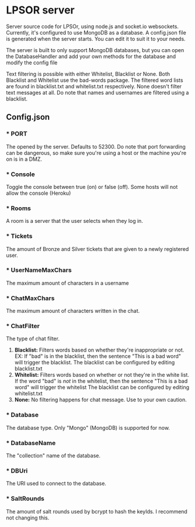  # LPSOR server
 
Server source code for LPSOr, using node.js and socket.io websockets.
Currently, it's configured to use MongoDB as a database. 
A config.json file is generated when the server starts. You can edit it to suit it to your needs.

The server is built to only support MongoDB databases, but you can open the DatabaseHandler and add your own methods for the database and modify the config file

Text filtering is possible with either Whitelist, Blacklist or None. Both Blacklist and Whitelist use the bad-words package. The filtered word lists are found in blacklist.txt and whitelist.txt respectively. None doesn't filter text messages at all. Do note that names and usernames are filtered using a blacklist.

## Config.json
### * PORT
The opened by the server. Defaults to 52300. Do note that port forwarding can be dangerous, so make sure you're using a host or the machine you're on is in a DMZ.
### * Console
Toggle the console between true (on) or false (off). Some hosts will not allow the console (Heroku)
### * Rooms
A room is a server that the user selects when they log in.
### * Tickets
The amount of Bronze and Silver tickets that are given to a newly registered user.
### * UserNameMaxChars
The maximum amount of characters in a username
### * ChatMaxChars
The maximum amount of characters written in the chat.
### * ChatFilter
The type of chat filter.
1. **Blacklist:** Filters words based on whether they're inappropriate or not. EX: If "bad" is in the blacklist, then the sentence "This is a bad word" will trigger the blacklist.
The blacklist can be configured by editing blacklist.txt
2. **Whitelist:** Filters words based on whether or not they're in the white list. If the word "bad" is *not* in the whitelist, then the sentence "This is a bad word" will trigger the whitelist
The blacklist can be configured by editing whitelist.txt
3. **None:** No filtering happens for chat message. Use to your own caution.
### * Database
The database type. Only "Mongo" (MongoDB) is supported for now.
### * DatabaseName
The "collection" name of the database.
### * DBUri
The URI used to connect to the database.
### * SaltRounds
The amount of salt rounds used by bcrypt to hash the keyIds. I recommend not changing this.
